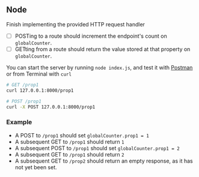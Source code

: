 ## Node

Finish implementing the provided HTTP request handler
  * [ ] POSTing to a route should increment the endpoint's count on `globalCounter`.
  * [ ] GETting from a route should return the value stored at that property on `globalCounter`.

You can start the server by running `node index.js`, and test it with [Postman](https://www.getpostman.com/) or from Terminal with `curl`

```sh
# GET /prop1
curl 127.0.0.1:8000/prop1

# POST /prop1
curl -X POST 127.0.0.1:8000/prop1
```

### Example
* A POST to `/prop1` should set `globalCounter.prop1 = 1`
* A subsequent GET to `/prop1` should return `1`
* A subsequent POST to `/prop1` should set `globalCounter.prop1 = 2`
* A subsequent GET to `/prop1` should return `2`
* A subsequent GET to `/prop2` should return an empty response, as it has not yet been set.

